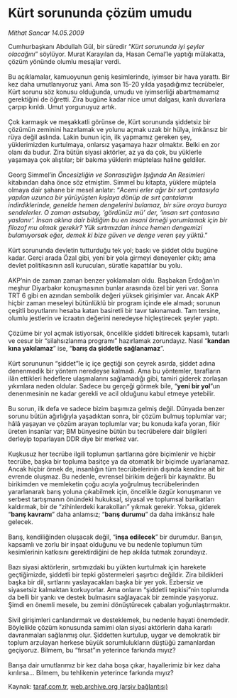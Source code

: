# Kürt sorununda çözüm umudu

*Mithat Sancar 14.05.2009*

<div class="yazi">Cumhurbaşkanı Abdullah Gül, bir süredir “<i>Kürt sorununda iyi şeyler olacağını</i>” söylüyor. Murat Karayılan da, Hasan Cemal’le yaptığı mülakatta, çözüm yönünde olumlu mesajlar verdi. <br/><br/>Bu açıklamalar, kamuoyunun geniş kesimlerinde, iyimser bir hava yarattı. Bir kez daha umutlanıyoruz yani. Ama son 15-20 yılda yaşadığımız tecrübeler, Kürt sorunu söz konusu olduğunda, umudu ve iyimserliği abartmamamız gerektiğini de öğretti. Zira bugüne kadar nice umut dalgası, kanlı duvarlara çarpıp kırıldı. Umut yorgunuyuz artık. <br/><br/>Çok karmaşık ve meşakkatli görünse de, Kürt sorununda şiddetsiz bir çözümün zeminini hazırlamak ve yolunu açmak uzak bir hülya, imkânsız bir rüya değil aslında. Lakin bunun için, ilk yapmamız gereken şey, yüklerimizden kurtulmaya, onlarsız yaşamaya hazır olmaktır. Belki en zor olanı da budur. Zira bütün siyasi aktörler, az ya da çok, bu yüklerle yaşamaya çok alıştılar; bir bakıma yüklerin müptelası haline geldiler. <br/><br/>Georg Simmel’in <i>Öncesizliğin ve Sonrasızlığın Işığında An Resimleri</i> kitabından daha önce söz etmiştim. Simmel bu kitapta, yüklere müptela olmaya dair şahane bir mesel anlatır: “<i>Acemi erler ağır bir sırt çantasıyla yapılan uzunca bir yürüyüşten kışlaya dönüp de sırt çantalarını indirdiklerinde, genelde hemen dengelerini bulamaz, bir süre oraya buraya sendelerler. O zaman astsubay, ‘gördünüz mü’ der, ‘insan sırt çantasına yaslanır’. İnsan aklına dair bildiğim bu en insani örneği yorumlamak için bir filozof mu olmak gerekir? Yük sırtımızdan inince hemen dengemizi bulamıyorsak eğer, demek ki bize güven ve denge veren şey yüktü</i>.” <br/><br/>Kürt sorununda devletin tutturduğu tek yol; baskı ve şiddet oldu bugüne kadar. Gerçi arada Özal gibi, yeni bir yola girmeyi deneyenler çıktı; ama devlet politikasının aslî kurucuları, süratle kapattılar bu yolu. <br/><br/>AKP’nin de zaman zaman benzer yoklamaları oldu. Başbakan Erdoğan’ın meşhur Diyarbakır konuşmasının bunlar arasında özel bir yeri var. Sonra TRT 6 gibi en azından sembolik değeri yüksek girişimler var. Ancak AKP hiçbir zaman meseleyi bütünlüklü bir program içinde ele almadı; sorunun çeşitli boyutlarını hesaba katan basiretli bir tavır takınamadı. Tam tersine, olumlu jestlerin ve icraatın değerini neredeyse hiçleştirecek şeyler yaptı. <br/><br/>Çözüme bir yol açmak istiyorsak, öncelikle şiddeti bitirecek kapsamlı, tutarlı ve cesur bir “silahsızlanma programı” hazırlamak zorundayız. Nasıl “<b>kandan kına yakılamaz</b>” ise, “<b>barış da şiddetle sağlanamaz</b>”. <br/><br/>Kürt sorununun “şiddet”le iç içe geçtiği son çeyrek asırda, şiddet adına denenmedik bir yöntem neredeyse kalmadı. Ama bu yöntemler, tarafların ilân ettikleri hedeflere ulaşmalarını sağlamadığı gibi, tamiri giderek zorlaşan yıkımlara neden oldular. Sadece bu gerçeği görmek bile, “<b>yeni bir yol</b>”un denenmesinin ne kadar gerekli ve acil olduğunu kabul etmeye yetebilir. <br/><br/>Bu sorun, ilk defa ve sadece bizim başımıza gelmiş değil. Dünyada benzer sorunu bütün ağırlığıyla yaşadıktan sonra, bir çözüm bulmuş toplumlar var; hâlâ yaşayan ve çözüm arayan toplumlar var; bu konuda kafa yoran, fikir üreten insanlar var; BM bünyesine bütün bu tecrübelere dair bilgileri derleyip toparlayan DDR diye bir merkez var. <br/><br/>Kuşkusuz her tecrübe ilgili toplumun şartlarına göre biçimlenir ve hiçbir tecrübe, başka bir topluma basitçe ya da otomatik bir biçimde uyarlanamaz. Ancak hiçbir örnek de, insanlığın tüm tecrübelerinin dışında kendine ait bir evrende oluşmaz. Bu nedenle, evrensel birikim değerli bir kaynaktır. Bu birikimden ve memleketin çoğu acıyla yoğrulmuş tecrübelerinden yararlanarak barış yoluna çıkabilmek için, öncelikle özgür konuşmanın ve serbest tartışmanın önündeki hukuksal, siyasal ve toplumsal barikatları kaldırmak, bir de “zihinlerdeki karakolları” yıkmak gerekir. Yoksa, giderek “<b>barış kavramı</b>” daha anlamsız; “<b>barış durumu</b>” da daha imkânsız hale gelecek. <br/><br/>Barış, kendiliğinden oluşacak değil, “<b>inşa edilecek</b>” bir durumdur. Barışın, kapsamlı ve zorlu bir inşaat olduğunu ve bu nedenle toplumun tüm kesimlerinin katkısını gerektirdiğini de hep akılda tutmak zorundayız. <br/><br/>Bazı siyasi aktörlerin, sırtımızdaki bu yükten kurtulmak için harekete geçtiğimizde, şiddetli bir tepki göstermeleri şaşırtıcı değildir. Zira bildikleri başka bir dil, sırtlarını yaslayacakları başka bir yer yok. Ezbersiz ve siyasetsiz kalmaktan korkuyorlar. Ama onların “şiddetli tepkisi”nin toplumda da belli bir yankı ve destek bulmasını sağlayacak bir zeminde yaşıyoruz. Şimdi en önemli mesele, bu zemini dönüştürecek çabaları yoğunlaştırmaktır. <br/><br/>Sivil girişimleri canlandırmak ve desteklemek, bu nedenle hayati önemdedir. Böylelikle çözüm konusunda samimi olan siyasi aktörlerin daha kararlı davranmaları sağlanmış olur. Şiddetten kurtulup, uygar ve demokratik bir toplum arzulayan herkese büyük sorumlulukların düştüğü zamanlardan geçiyoruz. Bilmem, bu “fırsat”ın yeterince farkında mıyız? <br/><br/>Barışa dair umutlarımız bir kez daha boşa çıkar, hayallerimiz bir kez daha kırılırsa... Bilmem, bu tehlikenin yeterince farkında mıyız?</div>

Kaynak: [taraf.com.tr](http://www.taraf.com.tr:80/mithat-sancar/makale-kurt-sorununda-cozum-umudu.htm), [web.archive.org (arşiv bağlantısı)](http://web.archive.org/web/20100522181908/http://www.taraf.com.tr:80/mithat-sancar/makale-kurt-sorununda-cozum-umudu.htm)
